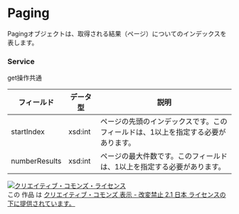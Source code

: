 # Paging
Pagingオブジェクトは、取得される結果（ページ）についてのインデックスを表します。
### Service
get操作共通

| フィールド | データ型 | 説明 | 
|---|---|---|
| startIndex| xsd:int| ページの先頭のインデックスです。このフィールドは、1以上を指定する必要があります。 |
| numberResults| xsd:int| ページの最大件数です。このフィールドは、1以上を指定する必要があります。 |
<a rel="license" href="http://creativecommons.org/licenses/by-nd/2.1/jp/"><img alt="クリエイティブ・コモンズ・ライセンス" style="border-width:0" src="https://i.creativecommons.org/l/by-nd/2.1/jp/88x31.png" /></a><br />この 作品 は <a rel="license" href="http://creativecommons.org/licenses/by-nd/2.1/jp/">クリエイティブ・コモンズ 表示 - 改変禁止 2.1 日本 ライセンスの下に提供されています。</a>
